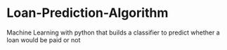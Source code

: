 # Loan-Prediction-Algorithm
Machine Learning with python that builds a classifier to predict whether a loan would be paid or not
